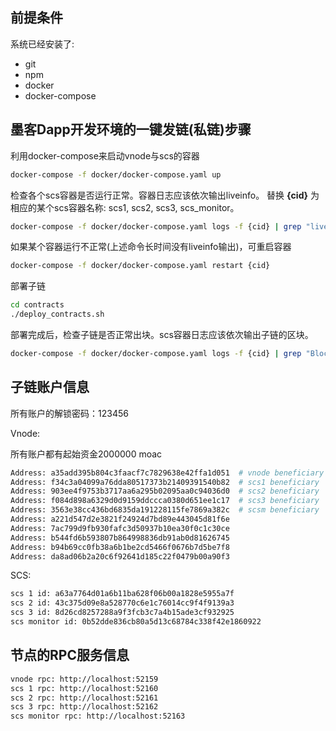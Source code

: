 ## 前提条件
系统已经安装了:
 - git
 - npm
 - docker
 - docker-compose


## 墨客Dapp开发环境的一键发链(私链)步骤


利用docker-compose来启动vnode与scs的容器

```sh
docker-compose -f docker/docker-compose.yaml up
```
检查各个scs容器是否运行正常。容器日志应该依次输出liveinfo。
替换 **{cid}** 为相应的某个scs容器名称: scs1, scs2, scs3, scs_monitor。
```sh
docker-compose -f docker/docker-compose.yaml logs -f {cid} | grep "liveinfo"
```
如果某个容器运行不正常(上述命令长时间没有liveinfo输出)，可重启容器
```sh
docker-compose -f docker/docker-compose.yaml restart {cid}
```

部署子链
```sh
cd contracts
./deploy_contracts.sh
```

部署完成后，检查子链是否正常出块。scs容器日志应该依次输出子链的区块。
```sh
docker-compose -f docker/docker-compose.yaml logs -f {cid} | grep "Block Number"
```

## 子链账户信息

所有账户的解锁密码：123456

Vnode:

所有账户都有起始资金2000000 moac
```sh
Address: a35add395b804c3faacf7c7829638e42ffa1d051  # vnode beneficiary
Address: f34c3a04099a76dda80517373b21409391540b82  # scs1 beneficiary
Address: 903ee4f9753b3717aa6a295b02095aa0c94036d0  # scs2 beneficiary
Address: f084d898a6329d0d9159ddccca0380d651ee1c17  # scs3 beneficiary
Address: 3563e38cc436bd6835da191228115fe7869a382c  # scsm beneficiary
Address: a221d547d2e3821f24924d7bd89e443045d81f6e
Address: 7ac799d9fb930fafc3d50937b10ea30f0c1c30ce
Address: b544fd6b593807b864998836db91ab0d81626745
Address: b94b69cc0fb38a6b1be2cd5466f0676b7d5be7f8
Address: da8ad06b2a20c6f92641d185c22f0479b00a90f3
```

SCS:

```sh
scs 1 id: a63a7764d01a6b11ba628f06b00a1828e5955a7f
scs 2 id: 43c375d09e8a528770c6e1c76014cc9f4f9139a3
scs 3 id: 8d26cd8257288a9f3fcb3c7a4b15ade3cf932925
scs monitor id: 0b52dde836cb80a5d13c68784c338f42e1860922
```

## 节点的RPC服务信息

```sh
vnode rpc: http://localhost:52159
scs 1 rpc: http://localhost:52160
scs 2 rpc: http://localhost:52161
scs 3 rpc: http://localhost:52162
scs monitor rpc: http://localhost:52163
```